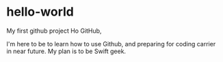 # hello-world
My first github project
Ho GitHub,

I'm here to be to learn how to use Github, and preparing for coding carrier in near future.
My plan is to be Swift geek.
